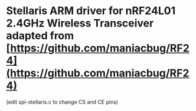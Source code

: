 # Stellaris ARM driver for nRF24L01 2.4GHz Wireless Transceiver adapted from [https://github.com/maniacbug/RF24](https://github.com/maniacbug/RF24)

(edit spi-stellaris.c to change CS and CE pins)